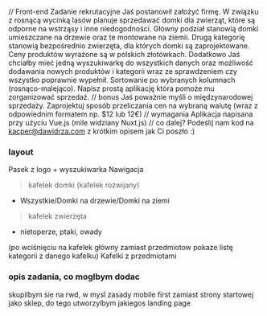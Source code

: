  // Front-end
Zadanie rekrutacyjne
Jaś postanowił założyć firmę. W związku z rosnącą wycinką lasów planuje sprzedawać domki dla zwierząt, które są odporne na wstrząsy i inne niedogodności. Główny podział stanowią domki umieszczane na drzewie oraz te montowane na ziemii. Drugą kategorię stanowią bezpośrednio zwierzęta, dla których domki są zaprojektowane. Ceny produktów wyrażone są w polskich złotówkach. Dodatkowo Jaś chciałby mieć jedną wyszukiwarkę do wszystkich danych oraz możliwość dodawania nowych produktów i kategorii wraz ze sprawdzeniem czy wszystko poprawnie wypełnił. Sortowanie po wybranych kolumnach (rosnąco-malejąco). Napisz prostą aplikację która pomoże mu zorganizować sprzedaż.
// bonus
Jaś poważnie myśli o międzynarodowej sprzedaży. Zaprojektuj sposób przeliczania cen na wybraną walutę (wraz z odpowiednim formatem np. $12 lub 12€)
// wymagania
Aplikacja napisana przy użyciu Vue.js (mile widziany Nuxt.js)
// co dalej?
Podeślij nam kod na kacper@dawidrza.com z krótkim opisem jak Ci poszło :)
 


### layout
Pasek z logo + wyszukiwarka
Nawigacja 
> kafelek domki (kafelek rozwijany) 
- Wszystkie/Domki na drzewie/Domki na ziemi
> kafelek zwierzęta 
- nietoperze, ptaki, owady

(po wciśnięciu na kafelek główny zamiast przedmiotow pokaze listę kategorii z danego kafelku)
Kafelki z przedmiotami





### opis zadania, co moglbym dodac

skupilbym sie na rwd, w mysl zasady mobile first
zamiast strony startowej jako sklep, do tego utworzylbym jakiegos landing page

